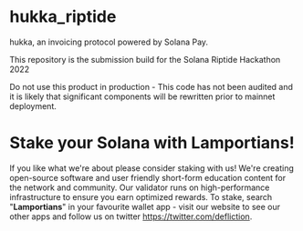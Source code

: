 # hukka_riptide
hukka, an invoicing protocol powered by Solana Pay.

This repository is the submission build for the Solana Riptide Hackathon 2022

Do not use this product in production - This code has not been audited and it is likely that significant components will be rewritten prior to mainnet deployment.

# Stake your Solana with Lamportians!

If you like what we're about please consider staking with us! We're creating open-source software and user friendly short-form education content for the network and community. Our validator runs on high-performance infrastructure to ensure you earn optimized rewards. To stake, search "**Lamportians**" in your favourite wallet app - visit our website to see our other apps and follow us on twitter https://twitter.com/defliction.
